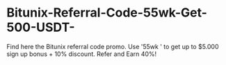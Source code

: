 # Bitunix-Referral-Code-55wk-Get-500-USDT-
Find here the Bitunix referral code promo. Use '55wk ' to get up to $5.000 sign up bonus + 10% discount. Refer and Earn 40%!
